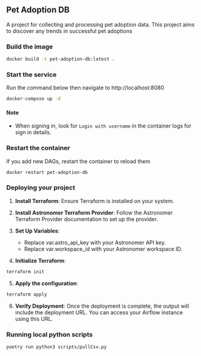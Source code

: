 ## Pet Adoption DB

A project for collecting and processing pet adoption data. This project aims to discover any trends in successful pet adoptions

### Build the image

```sh
docker build -t pet-adoption-db:latest .
```

### Start the service

Run the command below then navigate to http://localhost:8080

```sh
docker-compose up -d
```

#### Note

- When signing in, look for `Login with username` in the container logs for sign in details.

### Restart the container

If you add new DAGs, restart the container to reload them

```sh
docker restart pet-adoption-db
```

### Deploying your project

1. **Install Terraform**: Ensure Terraform is installed on your system.

2. **Install Astronomer Terraform Provider**: Follow the Astronomer Terraform Provider documentation to set up the provider.

3. **Set Up Variables**:
    - Replace var.astro_api_key with your Astronomer API key.
    - Replace var.workspace_id with your Astronomer workspace ID.

4. **Initialize Terraform**:
```sh
terraform init
```

5. **Apply the configuration**:
```sh
terraform apply
```

6. **Verify Deployment**: Once the deployment is complete, the output will include the deployment URL. You can access your Airflow instance using this URL.

### Running local python scripts

```sh
poetry run python3 scripts/pullCsv.py
```

